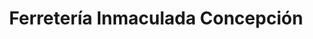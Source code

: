 ---
title: "Ferretería Inmaculada Concepción"
url: /concepcion/ferreteria-inmaculada-concepcion/
shop: Eisenwaren
---